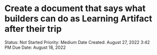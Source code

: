 # Create a document that says what builders can do as Learning Artifact after their trip

Status: Not Started
Priority: Medium
Date Created: August 27, 2022 3:42 PM
Due Date: August 18, 2022